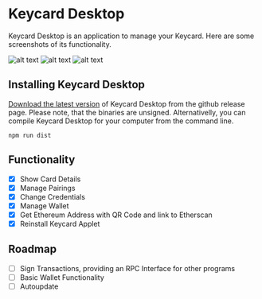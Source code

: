# Keycard Desktop

Keycard Desktop is an application to manage your Keycard. Here are some screenshots of its functionality.

![alt text](https://user-images.githubusercontent.com/66014759/87177882-06774300-c2e5-11ea-90f2-806a089530dd.png "Keycard Desktop 1")
![alt text](https://user-images.githubusercontent.com/66014759/86470208-9d6f5880-bd43-11ea-8ead-edc3cf7fa1ed.png "Keycard Desktop 2")
![alt text](https://user-images.githubusercontent.com/66014759/86470209-9ea08580-bd43-11ea-9516-d728f4ffe709.png "Keycard Desktop 3")

## Installing Keycard Desktop

[Download the latest version](https://github.com/choppu/keycard-desktop/releases) of Keycard Desktop from the github release page. Please note, that the binaries are unsigned. Alternativelly, you can compile Keycard Desktop for your computer from the command line.

`npm run dist`

## Functionality

- [x] Show Card Details
- [x] Manage Pairings
- [x] Change Credentials
- [x] Manage Wallet
- [x] Get Ethereum Address with QR Code and link to Etherscan
- [x] Reinstall Keycard Applet

## Roadmap

- [ ] Sign Transactions, providing an RPC Interface for other programs
- [ ] Basic Wallet Functionality
- [ ] Autoupdate
